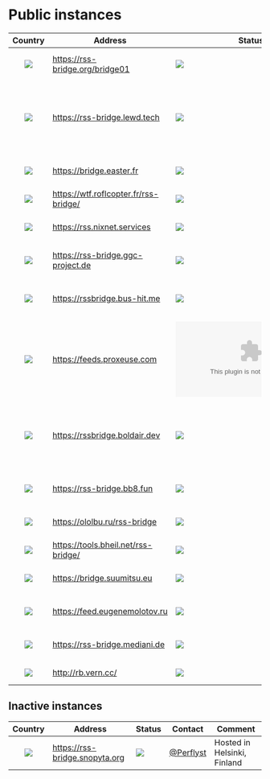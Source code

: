# Public instances

| Country | Address | Status |  Contact | Comment |
|:-------:|---------|--------|----------|---------|
| ![](https://iplookup.flagfox.net/images/h16/GB.png) | https://rss-bridge.org/bridge01 | ![](https://img.shields.io/website/https/rss-bridge.org/bridge01.svg) | [@dvikan](https://github.com/dvikan) | London, Digital Ocean|
| ![](https://iplookup.flagfox.net/images/h16/GB.png) | https://rss-bridge.lewd.tech | ![](https://img.shields.io/website/https/rss-bridge.lewd.tech.svg) | [@Erisa](https://github.com/Erisa) | Hosted in London, protected by Cloudflare Rate Limiting |
| ![](https://iplookup.flagfox.net/images/h16/FR.png) | https://bridge.easter.fr | ![](https://img.shields.io/website/https/bridge.easter.fr.svg) | [@chatainsim](https://github.com/chatainsim) | Hosted in Isère, France |
| ![](https://iplookup.flagfox.net/images/h16/FR.png) | https://wtf.roflcopter.fr/rss-bridge/ | ![](https://img.shields.io/website/https/wtf.roflcopter.fr/rss-bridge.svg) | [roflcopter.fr](https://wtf.roflcopter.fr/) | Hosted in France |
| ![](https://iplookup.flagfox.net/images/h16/DE.png) | https://rss.nixnet.services | ![](https://img.shields.io/website/https/rss.nixnet.services.svg) | [@amolith](https://nixnet.services/contact) | Hosted in Wunstorf, Germany |
| ![](https://iplookup.flagfox.net/images/h16/AT.png) | https://rss-bridge.ggc-project.de | ![](https://img.shields.io/website/https/rss-bridge.ggc-project.de) | [@ggc-project.de](https://social.dev-wiki.de/@ggc_project) | Hosted in Steyr, Austria |
| ![](https://iplookup.flagfox.net/images/h16/CA.png) | https://rssbridge.bus-hit.me | ![](https://img.shields.io/website/https/rssbridge.bus-hit.me.svg)| [@austinhuang0131](https://austinhuang.me/) | Hosted with Oracle in Québec, Canada |
| ![](https://iplookup.flagfox.net/images/h16/NL.png) | https://feeds.proxeuse.com | ![](https://img.shields.io/website/https/feeds.proxeuse.com) | [Proxeuse](https://www.proxeuse.com/en/contact-us) | Hosted in Germany |
| ![](https://iplookup.flagfox.net/images/h16/FR.png) | https://rssbridge.boldair.dev | ![](https://img.shields.io/website?down_color=red&down_message=down&up_color=lime&up_message=up&url=https%3A%2F%2Frssbridge.boldair.dev) | [@Boldairdev](https://github.com/Boldairdev) | Latest Github release, Hosted on PHP 8.0 in Roubaix, France |
| ![](https://iplookup.flagfox.net/images/h16/IN.png) | https://rss-bridge.bb8.fun | ![](https://img.shields.io/website/https/rss-bridge.bb8.fun.svg) | [@captn3m0](https://github.com/captn3m0) | Hosted in Bengaluru, India |
| ![](https://iplookup.flagfox.net/images/h16/RU.png) | https://ololbu.ru/rss-bridge | ![](https://img.shields.io/website/https/ololbu.ru) | [@Ololbu](https://github.com/Ololbu) | Hosted in Moscow, Russia |
| ![](https://iplookup.flagfox.net/images/h16/DE.png) | https://tools.bheil.net/rss-bridge/ | ![](https://img.shields.io/website/https/tools.bheil.net.svg) | [@bheil](https://www.bheil.net) | Hosted in Germany |
| ![](https://iplookup.flagfox.net/images/h16/FR.png) | https://bridge.suumitsu.eu | ![](https://img.shields.io/website/https/bridge.suumitsu.eu.svg) | [@mitsukarenai](https://github.com/mitsukarenai) | Hosted in Paris, France |
| ![](https://iplookup.flagfox.net/images/h16/NL.png) | https://feed.eugenemolotov.ru | ![](https://img.shields.io/website/https/feed.eugenemolotov.ru.svg) | [@em92](https://github.com/em92) | Hosted in Amsterdam, Netherlands |
| ![](https://iplookup.flagfox.net/images/h16/DE.png) | https://rss-bridge.mediani.de | ![](https://img.shields.io/website/https/rss-bridge.mediani.de.svg) | [@sokai](https://github.com/sokai) | Hosted with Netcup, Germany |
| ![](https://iplookup.flagfox.net/images/h16/US.png) | http://rb.vern.cc/ | ![](https://img.shields.io/website/https/rb.vern.cc.svg) | [@vern.cc](https://vern.cc/en/admin) | Hosted with Hetzner, US |

## Inactive instances

| Country | Address | Status |  Contact | Comment |
|:-------:|---------|--------|----------|---------|
| ![](https://iplookup.flagfox.net/images/h16/FI.png) | https://rss-bridge.snopyta.org | ![](https://img.shields.io/website/https/rss-bridge.snopyta.org.svg) | [@Perflyst](https://github.com/Perflyst) | Hosted in Helsinki, Finland |
